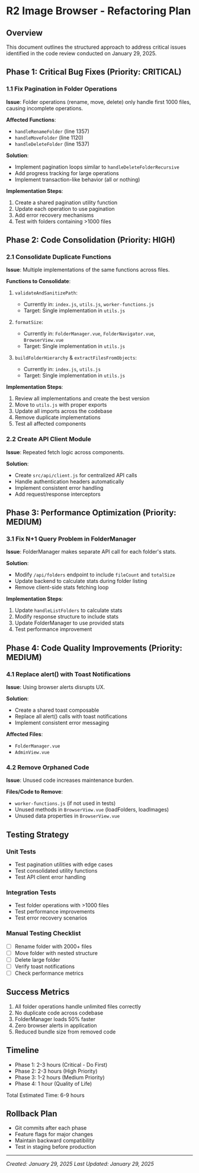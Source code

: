# R2 Image Browser - Refactoring Plan

## Overview
This document outlines the structured approach to address critical issues identified in the code review conducted on January 29, 2025.

## Phase 1: Critical Bug Fixes (Priority: CRITICAL)

### 1.1 Fix Pagination in Folder Operations
**Issue**: Folder operations (rename, move, delete) only handle first 1000 files, causing incomplete operations.

**Affected Functions**:
- `handleRenameFolder` (line 1357)
- `handleMoveFolder` (line 1120)
- `handleDeleteFolder` (line 1537)

**Solution**:
- Implement pagination loops similar to `handleDeleteFolderRecursive`
- Add progress tracking for large operations
- Implement transaction-like behavior (all or nothing)

**Implementation Steps**:
1. Create a shared pagination utility function
2. Update each operation to use pagination
3. Add error recovery mechanisms
4. Test with folders containing >1000 files

## Phase 2: Code Consolidation (Priority: HIGH)

### 2.1 Consolidate Duplicate Functions
**Issue**: Multiple implementations of the same functions across files.

**Functions to Consolidate**:
1. `validateAndSanitizePath`:
   - Currently in: `index.js`, `utils.js`, `worker-functions.js`
   - Target: Single implementation in `utils.js`

2. `formatSize`:
   - Currently in: `FolderManager.vue`, `FolderNavigator.vue`, `BrowserView.vue`
   - Target: Single implementation in `utils.js`

3. `buildFolderHierarchy` & `extractFilesFromObjects`:
   - Currently in: `index.js`, `utils.js`
   - Target: Single implementation in `utils.js`

**Implementation Steps**:
1. Review all implementations and create the best version
2. Move to `utils.js` with proper exports
3. Update all imports across the codebase
4. Remove duplicate implementations
5. Test all affected components

### 2.2 Create API Client Module
**Issue**: Repeated fetch logic across components.

**Solution**:
- Create `src/api/client.js` for centralized API calls
- Handle authentication headers automatically
- Implement consistent error handling
- Add request/response interceptors

## Phase 3: Performance Optimization (Priority: MEDIUM)

### 3.1 Fix N+1 Query Problem in FolderManager
**Issue**: FolderManager makes separate API call for each folder's stats.

**Solution**:
- Modify `/api/folders` endpoint to include `fileCount` and `totalSize`
- Update backend to calculate stats during folder listing
- Remove client-side stats fetching loop

**Implementation Steps**:
1. Update `handleListFolders` to calculate stats
2. Modify response structure to include stats
3. Update FolderManager to use provided stats
4. Test performance improvement

## Phase 4: Code Quality Improvements (Priority: MEDIUM)

### 4.1 Replace alert() with Toast Notifications
**Issue**: Using browser alerts disrupts UX.

**Solution**:
- Create a shared toast composable
- Replace all alert() calls with toast notifications
- Implement consistent error messaging

**Affected Files**:
- `FolderManager.vue`
- `AdminView.vue`

### 4.2 Remove Orphaned Code
**Issue**: Unused code increases maintenance burden.

**Files/Code to Remove**:
- `worker-functions.js` (if not used in tests)
- Unused methods in `BrowserView.vue` (loadFolders, loadImages)
- Unused data properties in `BrowserView.vue`

## Testing Strategy

### Unit Tests
- Test pagination utilities with edge cases
- Test consolidated utility functions
- Test API client error handling

### Integration Tests
- Test folder operations with >1000 files
- Test performance improvements
- Test error recovery scenarios

### Manual Testing Checklist
- [ ] Rename folder with 2000+ files
- [ ] Move folder with nested structure
- [ ] Delete large folder
- [ ] Verify toast notifications
- [ ] Check performance metrics

## Success Metrics
1. All folder operations handle unlimited files correctly
2. No duplicate code across codebase
3. FolderManager loads 50% faster
4. Zero browser alerts in application
5. Reduced bundle size from removed code

## Timeline
- Phase 1: 2-3 hours (Critical - Do First)
- Phase 2: 2-3 hours (High Priority)
- Phase 3: 1-2 hours (Medium Priority)
- Phase 4: 1 hour (Quality of Life)

Total Estimated Time: 6-9 hours

## Rollback Plan
- Git commits after each phase
- Feature flags for major changes
- Maintain backward compatibility
- Test in staging before production

---
*Created: January 29, 2025*
*Last Updated: January 29, 2025*